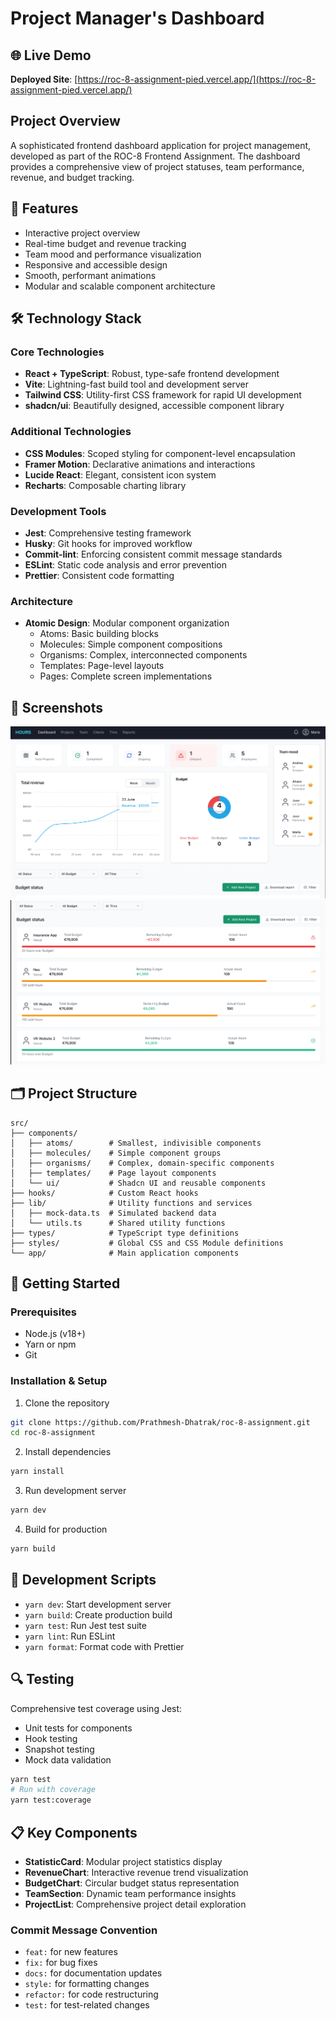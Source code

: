 # Project Manager's Dashboard

## 🌐 Live Demo

**Deployed Site**: [https://roc-8-assignment-pied.vercel.app/](https://roc-8-assignment-pied.vercel.app/)

## Project Overview

A sophisticated frontend dashboard application for project management, developed as part of the ROC-8 Frontend Assignment. The dashboard provides a comprehensive view of project statuses, team performance, revenue, and budget tracking.

## 🚀 Features

- Interactive project overview
- Real-time budget and revenue tracking
- Team mood and performance visualization
- Responsive and accessible design
- Smooth, performant animations
- Modular and scalable component architecture

## 🛠 Technology Stack

### Core Technologies
- **React + TypeScript**: Robust, type-safe frontend development
- **Vite**: Lightning-fast build tool and development server
- **Tailwind CSS**: Utility-first CSS framework for rapid UI development
- **shadcn/ui**: Beautifully designed, accessible component library

### Additional Technologies
- **CSS Modules**: Scoped styling for component-level encapsulation
- **Framer Motion**: Declarative animations and interactions
- **Lucide React**: Elegant, consistent icon system
- **Recharts**: Composable charting library

### Development Tools
- **Jest**: Comprehensive testing framework
- **Husky**: Git hooks for improved workflow
- **Commit-lint**: Enforcing consistent commit message standards
- **ESLint**: Static code analysis and error prevention
- **Prettier**: Consistent code formatting

### Architecture
- **Atomic Design**: Modular component organization
  - Atoms: Basic building blocks
  - Molecules: Simple component compositions
  - Organisms: Complex, interconnected components
  - Templates: Page-level layouts
  - Pages: Complete screen implementations

## 📸 Screenshots
![alt text](public/output-1.png)
![alt text](public/output-2.png)

## 🗂 Project Structure

```
src/
├── components/
│   ├── atoms/        # Smallest, indivisible components
│   ├── molecules/    # Simple component groups
│   ├── organisms/    # Complex, domain-specific components
│   ├── templates/    # Page layout components
│   └── ui/           # Shadcn UI and reusable components
├── hooks/            # Custom React hooks
├── lib/              # Utility functions and services
│   ├── mock-data.ts  # Simulated backend data
│   └── utils.ts      # Shared utility functions
├── types/            # TypeScript type definitions
├── styles/           # Global CSS and CSS Module definitions
└── app/              # Main application components
```

## 🚦 Getting Started

### Prerequisites

- Node.js (v18+)
- Yarn or npm
- Git

### Installation & Setup

1. Clone the repository
```bash
git clone https://github.com/Prathmesh-Dhatrak/roc-8-assignment.git
cd roc-8-assignment
```

2. Install dependencies
```bash
yarn install
```

3. Run development server
```bash
yarn dev
```

4. Build for production
```bash
yarn build
```

## 🧪 Development Scripts

- `yarn dev`: Start development server
- `yarn build`: Create production build
- `yarn test`: Run Jest test suite
- `yarn lint`: Run ESLint
- `yarn format`: Format code with Prettier

## 🔍 Testing

Comprehensive test coverage using Jest:
- Unit tests for components
- Hook testing
- Snapshot testing
- Mock data validation

```bash
yarn test
# Run with coverage
yarn test:coverage
```

## 📋 Key Components

- **StatisticCard**: Modular project statistics display
- **RevenueChart**: Interactive revenue trend visualization
- **BudgetChart**: Circular budget status representation
- **TeamSection**: Dynamic team performance insights
- **ProjectList**: Comprehensive project detail exploration


### Commit Message Convention
- `feat:` for new features
- `fix:` for bug fixes
- `docs:` for documentation updates
- `style:` for formatting changes
- `refactor:` for code restructuring
- `test:` for test-related changes
